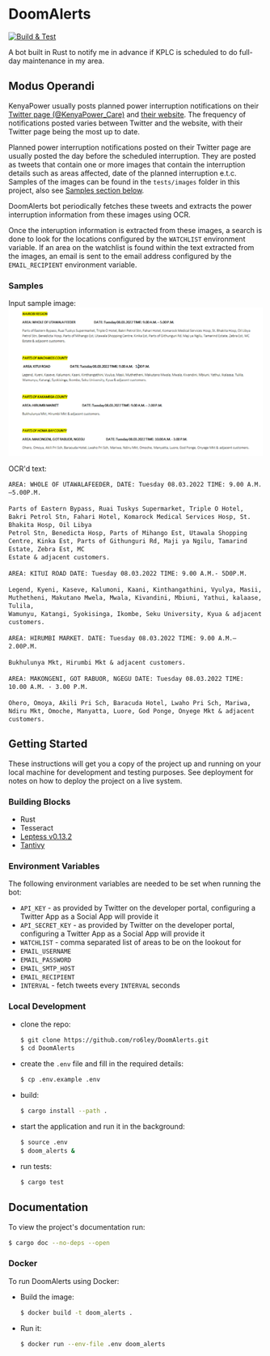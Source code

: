 # DoomAlerts
[![Build & Test](https://github.com/ro6ley/DoomAlerts/actions/workflows/test.yml/badge.svg)](https://github.com/ro6ley/DoomAlerts/actions/workflows/test.yml)

A bot built in Rust to notify me in advance if KPLC is scheduled to do full-day maintenance in my area.

## Modus Operandi

KenyaPower usually posts planned power interruption notifications on their [Twitter page (@KenyaPower_Care)](https://twitter.com/kenyapower_care) and [their website](https://www.kplc.co.ke/category/view/50/planned-power-interruptions). The frequency of notifications posted
varies between Twitter and the website, with their Twitter page being the most up to date.

Planned power interruption notifications posted on their Twitter page are usually posted the day before the scheduled interruption. They are posted as tweets that contain one or more images that contain the interruption details such as areas affected, date of the planned interruption e.t.c. Samples of the images can be found in the `tests/images` folder in this project, also see [Samples section below](#samples).

DoomAlerts bot periodically fetches these tweets and extracts the power interruption information from these images using OCR.

Once the interuption information is extracted from these images, a search is done to look for the locations configured by the `WATCHLIST` environment variable. If an area on the watchlist is found within the text extracted from the images, an email is sent to the email address configured by the `EMAIL_RECIPIENT` environment variable.

### Samples

Input sample image: ![](./tests/images/test_2.png)

OCR'd text:
```
AREA: WHOLE OF UTAWALAFEEDER, DATE: Tuesday 08.03.2022 TIME: 9.00 A.M.—5.00P.M.

Parts of Eastern Bypass, Ruai Tuskys Supermarket, Triple O Hotel, Bakri Petrol Stn, Fahari Hotel, Komarock Medical Services Hosp, St. Bhakita Hosp, Oil Libya
Petrol Stn, Benedicta Hosp, Parts of Mihango Est, Utawala Shopping Centre, Kinka Est, Parts of Githunguri Rd, Maji ya Ngilu, Tamarind Estate, Zebra Est, MC
Estate & adjacent customers.

AREA: KITUI ROAD DATE: Tuesday 08.03.2022 TIME: 9.00 A.M.- 5D0P.M.

Legend, Kyeni, Kaseve, Kalumoni, Kaani, Kinthangathini, Vyulya, Masii, Muthetheni, Makutano Mwela, Mwala, Kivandini, Mbiuni, Yathui, kalaase, Tulila,
Wamunyu, Katangi, Syokisinga, Ikombe, Seku University, Kyua & adjacent customers.

AREA: HIRUMBI MARKET. DATE: Tuesday 08.03.2022 TIME: 9.00 A.M.—2.00P.M.

Bukhulunya Mkt, Hirumbi Mkt & adjacent customers.

AREA: MAKONGENI, GOT RABUOR, NGEGU DATE: Tuesday 08.03.2022 TIME: 10.00 A.M. - 3.00 P.M.

Ohero, Omoya, Akili Pri Sch, Baracuda Hotel, Lwaho Pri Sch, Mariwa, Ndiru Mkt, Omoche, Manyatta, Luore, God Ponge, Onyege Mkt & adjacent customers.
```


## Getting Started

These instructions will get you a copy of the project up and running on your local machine for development and testing purposes. See deployment for notes on how to deploy the project on a live system.

### Building Blocks

- Rust
- Tesseract
- [Leptess v0.13.2](https://github.com/houqp/leptess)
- [Tantivy](https://github.com/quickwit-oss/tantivy)

### Environment Variables

The following environment variables are needed to be set when running the bot:

* `API_KEY` - as provided by Twitter on the developer portal, configuring a Twitter App as a Social App will provide it
* `API_SECRET_KEY` - as provided by Twitter on the developer portal, configuring a Twitter App as a Social App will provide it
* `WATCHLIST` - comma separated list of areas to be on the lookout for
* `EMAIL_USERNAME`
* `EMAIL_PASSWORD`
* `EMAIL_SMTP_HOST`
* `EMAIL_RECIPIENT`
* `INTERVAL` - fetch tweets every `INTERVAL` seconds


### Local Development

* clone the repo:
  ```bash
  $ git clone https://github.com/ro6ley/DoomAlerts.git
  $ cd DoomAlerts
  ```

* create the `.env` file and fill in the required details:
  ```bash
  $ cp .env.example .env
  ```

* build:
  ```bash
  $ cargo install --path .
  ```

* start the application and run it in the background:
  ```bash
  $ source .env
  $ doom_alerts &
  ```

* run tests:
  ```bash
  $ cargo test
  ```

## Documentation

To view the project's documentation run:
```bash
$ cargo doc --no-deps --open
```

### Docker

To run DoomAlerts using Docker:

* Build the image:
  ```bash
  $ docker build -t doom_alerts .
  ```

* Run it:
  ```bash
  $ docker run --env-file .env doom_alerts
  ```
